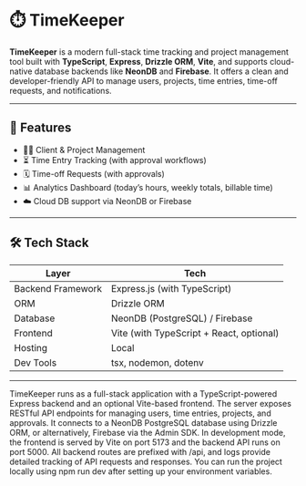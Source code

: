 # ⏱️ TimeKeeper

**TimeKeeper** is a modern full-stack time tracking and project management tool built with **TypeScript**, **Express**, **Drizzle ORM**, **Vite**, and supports cloud-native database backends like **NeonDB** and **Firebase**. It offers a clean and developer-friendly API to manage users, projects, time entries, time-off requests, and notifications.

---

## 🚀 Features

- 🧑‍💼 Client & Project Management
- ⏳ Time Entry Tracking (with approval workflows)
- 🗓️ Time-off Requests (with approvals)
- 📊 Analytics Dashboard (today’s hours, weekly totals, billable time)
- ☁️ Cloud DB support via NeonDB or Firebase

---

## 🛠️ Tech Stack

| Layer              | Tech                      |
|-------------------|---------------------------|
| Backend Framework | Express.js (with TypeScript) |
| ORM               | Drizzle ORM               |
| Database          | NeonDB (PostgreSQL) / Firebase |
| Frontend          | Vite (with TypeScript + React, optional) |
| Hosting           | Local |
| Dev Tools         | tsx, nodemon, dotenv  |

---
TimeKeeper runs as a full-stack application with a TypeScript-powered Express backend and an optional Vite-based frontend. 
The server exposes RESTful API endpoints for managing users, time entries, projects, and approvals. It connects to a NeonDB PostgreSQL database using Drizzle ORM, or alternatively, Firebase via the Admin SDK. 
In development mode, the frontend is served by Vite on port 5173 and the backend API runs on port 5000. All backend routes are prefixed with /api, and logs provide detailed tracking of API requests and responses. 
You can run the project locally using npm run dev after setting up your environment variables.
